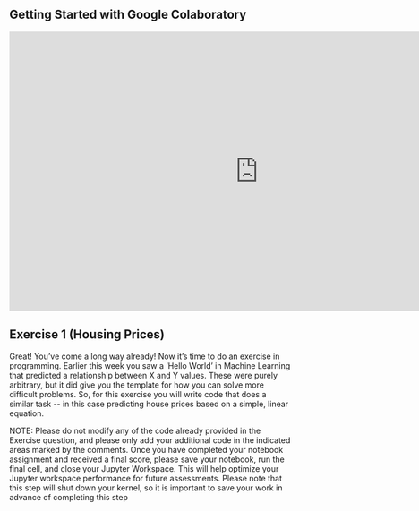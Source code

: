 ## Getting Started with Google Colaboratory

<iframe width="888" height="500" src="https://www.youtube.com/embed/inN8seMm7UI" frameborder="0" allow="accelerometer; autoplay; encrypted-media; gyroscope; picture-in-picture" allowfullscreen></iframe>

## Exercise 1 (Housing Prices)
Great! You’ve come a long way already! Now it’s time to do an exercise in programming. Earlier this week you saw a ‘Hello World’ in Machine Learning that predicted a relationship between X and Y values. These were purely arbitrary, but it did give you the template for how you can solve more difficult problems. So, for this exercise you will write code that does a similar task -- in this case predicting house prices based on a simple, linear equation.

NOTE: Please do not modify any of the code already provided in the Exercise question, and please only add your additional code in the indicated areas marked by the comments. Once you have completed your notebook assignment and received a final score, please save your notebook, run the final cell, and close your Jupyter Workspace. This will help optimize your Jupyter workspace performance for future assessments. Please note that this step will shut down your kernel, so it is important to save your work in advance of completing this step